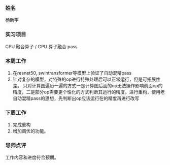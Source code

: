 ### 姓名
杨新宇

### 实习项目
CPU 融合算子 / GPU 算子融合 pass

### 本周工作
1. 在resnet50, swintransformer等模型上验证了自动混精pass
2. 针对复杂的模型，对特殊的op进行特殊处理后可以正常运行，但是可拓展性差。
只对计算图遍历一遍的方式一是计算图后面的op无法操作影响前面op的精度，二是部分op需要更个性化的方式判断其运行的精度。进行重构，使用老自动混精pass的思想，先判断出op应该运行在的精度再进行改写

### 下周工作
1. 完成重构
2. 增加调优的功能。

### 导师点评
工作内容和进度符合预期。
